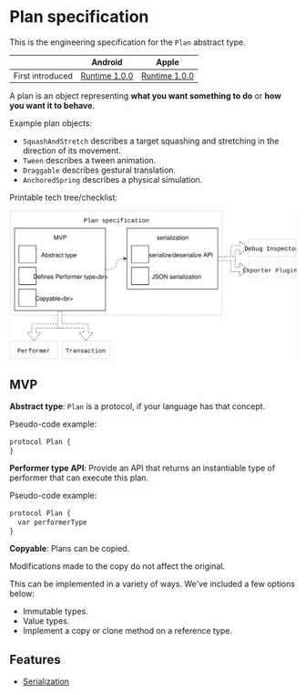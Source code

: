 # Plan specification

This is the engineering specification for the `Plan` abstract type.

|                  | Android | Apple |
| ---------------- |:-------:|:-----:|
| First introduced | [Runtime 1.0.0](https://github.com/material-motion/material-motion-runtime-android/releases)   | [Runtime 1.0.0](https://github.com/material-motion/material-motion-runtime-objc/releases/tag/v1.0.0) |

A plan is an object representing **what you want something to do** or **how you want it to behave**.

Example plan objects:

- `SquashAndStretch` describes a target squashing and stretching in the direction of its movement.
- `Tween` describes a tween animation.
- `Draggable` describes gestural translation.
- `AnchoredSpring` describes a physical simulation.

Printable tech tree/checklist:

![](../../_assets/PlanTechTree.svg)

## MVP

**Abstract type**: `Plan` is a protocol, if your language has that concept.

Pseudo-code example:

    protocol Plan {
    }

**Performer type API**: Provide an API that returns an instantiable type of performer that can execute this plan.

Pseudo-code example:

    protocol Plan {
      var performerType
    }

**Copyable**: Plans can be copied.

Modifications made to the copy do not affect the original.

This can be implemented in a variety of ways. We've included a few options below:

- Immutable types.
- Value types.
- Implement a copy or clone method on a reference type.

## Features

- [Serialization](plan-serialization.md)
